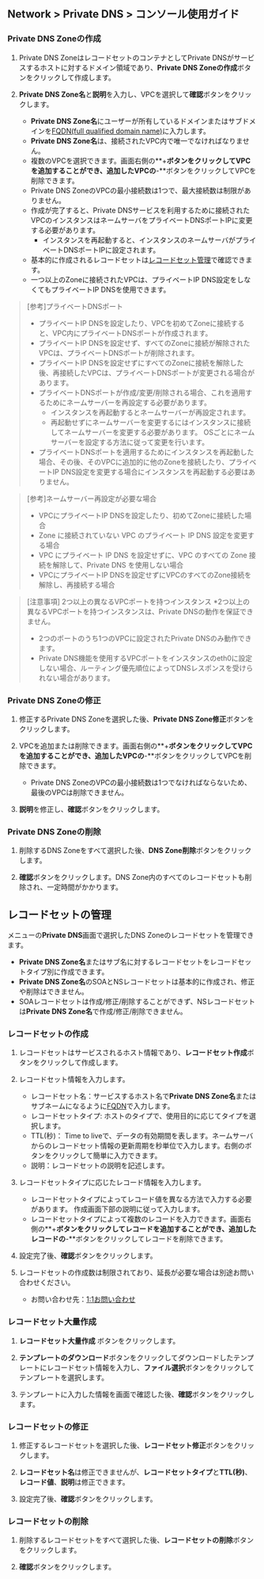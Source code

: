 ## Network > Private DNS > コンソール使用ガイド

### Private DNS Zoneの作成

1. Private DNS ZoneはレコードセットのコンテナとしてPrivate DNSがサービスするホストに対するドメイン領域であり、**Private DNS Zoneの作成**ボタンをクリックして作成します。

2. **Private DNS Zone名**と**説明**を入力し、VPCを選択して**確認**ボタンをクリックします。 

    - **Private DNS Zone名**にユーザーが所有しているドメインまたはサブドメインを[FQDN(full qualified domain name)](https://en.wikipedia.org/wiki/Fully_qualified_domain_name)に入力します。
    - **Private DNS Zone名**は、接続されたVPC内で唯一でなければなりません。
    - 複数のVPCを選択できます。画面右側の**+**ボタンをクリックしてVPCを追加することができ、追加したVPCの**-**ボタンをクリックしてVPCを削除できます。
    - Private DNS ZoneのVPCの最小接続数は1つで、最大接続数は制限がありません。
    - 作成が完了すると、Private DNSサービスを利用するために接続されたVPCのインスタンスはネームサーバをプライベートDNSポートIPに変更する必要があります。
      - インスタンスを再起動すると、インスタンスのネームサーバがプライベートDNSポートIPに設定されます。
    - 基本的に作成されるレコードセットは[レコードセット管理](./console-guide/#_1)で確認できます。
    - 一つ以上のZoneに接続されたVPCは、プライベートIP DNS設定をしなくてもプライベートIP DNSを使用できます。

> [参考]プライベートDNSポート
> * プライベートIP DNSを設定したり、VPCを初めてZoneに接続すると、VPC内にプライベートDNSポートが作成されます。
> * プライベートIP DNSを設定せず、すべてのZoneに接続が解除されたVPCは、プライベートDNSポートが削除されます。
> * プライベートIP DNSを設定せずにすべてのZoneに接続を解除した後、再接続したVPCは、プライベートDNSポートが変更される場合があります。
> * プライベートDNSポートが作成/変更/削除される場合、これを適用するためにネームサーバーを再設定する必要があります。
>   * インスタンスを再起動するとネームサーバーが再設定されます。
>   * 再起動せずにネームサーバーを変更するにはインスタンスに接続してネームサーバーを変更する必要があります。 OSごとにネームサーバーを設定する方法に従って変更を行います。
> * プライベートDNSポートを適用するためにインスタンスを再起動した場合、その後、そのVPCに追加的に他のZoneを接続したり、プライベートIP DNS設定を変更する場合にインスタンスを再起動する必要はありません。

> [参考]ネームサーバー再設定が必要な場合
> * VPCにプライベートIP DNSを設定したり、初めてZoneに接続した場合
> * Zone に接続されていない VPC のプライベート IP DNS 設定を変更する場合
> * VPC にプライベート IP DNS を設定せずに、VPC のすべての Zone 接続を解除して、Private DNS を使用しない場合
> * VPCにプライベートIP DNSを設定せずにVPCのすべてのZone接続を解除し、再接続する場合

> [注意事項] 2つ以上の異なるVPCポートを持つインスタンス
> *2つ以上の異なるVPCポートを持つインスタンスは、Private DNSの動作を保証できません。
> * 2つのポートのうち1つのVPCに設定されたPrivate DNSのみ動作できます。
> * Private DNS機能を使用するVPCポートをインスタンスのeth0に設定しない場合、ルーティング優先順位によってDNSレスポンスを受けられない場合があります。

### Private DNS Zoneの修正

1. 修正するPrivate DNS Zoneを選択した後、**Private DNS Zone修正**ボタンをクリックします。
   
2. VPCを追加または削除できます。画面右側の**+**ボタンをクリックしてVPCを追加することができ、追加したVPCの**-**ボタンをクリックしてVPCを削除できます。
   - Private DNS ZoneのVPCの最小接続数は1つでなければならないため、最後のVPCは削除できません。

3. **説明**を修正し、**確認**ボタンをクリックします。

### Private DNS Zoneの削除

1. 削除するDNS Zoneをすべて選択した後、**DNS Zone削除**ボタンをクリックします。

2. **確認**ボタンをクリックします。DNS Zone内のすべてのレコードセットも削除され、一定時間がかかります。

## レコードセットの管理

メニューの**Private DNS**画面で選択したDNS Zoneのレコードセットを管理できます。

- **Private DNS Zone名**またはサブ名に対するレコードセットをレコードセットタイプ別に作成できます。
- **Private DNS Zone名**のSOAとNSレコードセットは基本的に作成され、修正や削除はできません。
- SOAレコードセットは作成/修正/削除することができず、NSレコードセットは**Private DNS Zone名**で作成/修正/削除できません。

### レコードセットの作成

1. レコードセットはサービスされるホスト情報であり、**レコードセット作成**ボタンをクリックして作成します。

2. レコードセット情報を入力します。

    - レコードセット名：サービスするホスト名で**Private DNS Zone名**またはサブネームになるように[FQDN](https://en.wikipedia.org/wiki/Fully_qualified_domain_name)で入力します。
    - レコードセットタイプ: ホストのタイプで、使用目的に応じてタイプを選択します。
    - TTL(秒)： Time to liveで、データの有効期間を表します。ネームサーバからのレコードセット情報の更新周期を秒単位で入力します。右側のボタンをクリックして簡単に入力できます。
    - 説明：レコードセットの説明を記述します。

3. レコードセットタイプに応じたレコード情報を入力します。

    - レコードセットタイプによってレコード値を異なる方法で入力する必要があります。 作成画面下部の説明に従って入力します。
    - レコードセットタイプによって複数のレコードを入力できます。画面右側の**+**ボタンをクリックしてレコードを追加することができ、追加したレコードの**-**ボタンをクリックしてレコードを削除できます。

4. 設定完了後、**確認**ボタンをクリックします。

5. レコードセットの作成数は制限されており、延長が必要な場合は別途お問い合わせください。

    - お問い合わせ先：[1:1お問い合わせ](https://www.nhncloud.com/kr/support/inquiry?alias=tab3_02)

### レコードセット大量作成

1. **レコードセット大量作成** ボタンをクリックします。

2. **テンプレートのダウンロード**ボタンをクリックしてダウンロードしたテンプレートにレコードセット情報を入力し、**ファイル選択**ボタンをクリックしてテンプレートを選択します。

3. テンプレートに入力した情報を画面で確認した後、**確認**ボタンをクリックします。

### レコードセットの修正

1. 修正するレコードセットを選択した後、**レコードセット修正**ボタンをクリックします。

2. **レコードセット名**は修正できませんが、**レコードセットタイプ**と**TTL(秒)**、**レコード値**、**説明**は修正できます。

3. 設定完了後、**確認**ボタンをクリックします。


### レコードセットの削除

1. 削除するレコードセットをすべて選択した後、**レコードセットの削除**ボタンをクリックします。

2. **確認**ボタンをクリックします。
